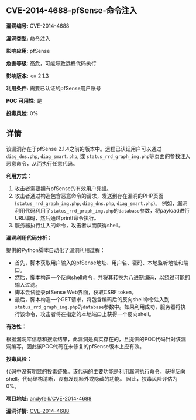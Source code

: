 ## CVE-2014-4688-pfSense-命令注入

**漏洞编号:** CVE-2014-4688

**漏洞类型:** 命令注入

**影响应用:** pfSense

**危害等级:** 高危，可能导致远程代码执行

**影响版本:** <= 2.1.3

**利用条件:** 需要已认证的pfSense用户账号

**POC 可用性:** 是

**投毒风险:** 0%

## 详情

该漏洞存在于pfSense 2.1.4之前的版本中。远程已认证用户可以通过`diag_dns.php`, `diag_smart.php`, 或 `status_rrd_graph_img.php`等页面的参数注入恶意命令，从而执行任意代码。

**利用方式：**

1.  攻击者需要拥有pfSense的有效用户凭据。
2.  攻击者通过构造包含恶意命令的请求，发送到存在漏洞的PHP页面 (`status_rrd_graph_img.php`, `diag_dns.php`, `diag_smart.php`)。 
    例如，漏洞利用代码利用了`status_rrd_graph_img.php`的`database`参数，将payload进行URL编码，然后通过printf命令执行。
3.  服务器执行注入的命令，攻击者从而获得shell。

**漏洞利用代码分析：**

提供的Python脚本自动化了漏洞利用过程：

*   首先，脚本获取用户输入的pfSense地址、用户名、密码、本地监听地址和端口。
*   然后，脚本构造一个反向shell命令，并将其转换为八进制编码，以绕过可能的输入过滤。
*   脚本尝试登录pfSense Web界面，获取CSRF token。
*   最后，脚本构造一个GET请求，将包含编码后的反向shell命令注入到`status_rrd_graph_img.php`的`database`参数中。如果利用成功，服务器将执行该命令，攻击者将在指定的本地端口上获得一个反向shell。

**有效性：**

根据漏洞库信息和搜索结果，此漏洞是真实存在的，且提供的POC代码针对该漏洞编写，因此该POC代码在未修复的pfSense版本上应有效。

**投毒风险：**

代码中没有明显的投毒迹象。该代码的主要功能是利用漏洞执行命令，获得反向shell。代码结构清晰，没有发现额外或隐藏的功能。 因此，投毒风险评估为0%。

**项目地址:** [andyfeili/CVE-2014-4688](https://github.com/andyfeili/CVE-2014-4688)

**漏洞详情:** [CVE-2014-4688](https://nvd.nist.gov/vuln/detail/CVE-2014-4688)